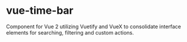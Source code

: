 # vue-time-bar
Component for Vue 2 utilizing Vuetify and VueX to consolidate interface elements for searching, filtering and custom actions.
